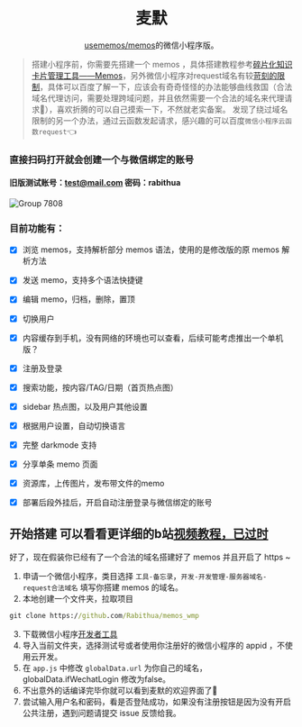 <h1 align='center'>麦默</h1>

<p align='center'><a href="https://github.com/usememos/memos">usememos/memos</a>的微信小程序版。</p>


> 搭建小程序前，你需要先搭建一个 memos ，具体搭建教程参考[碎片化知识卡片管理工具——Memos](https://blog.laoda.de/archives/docker-install-memos)，另外微信小程序对request域名有较[苛刻的限制](https://developers.weixin.qq.com/miniprogram/dev/framework/ability/network.html)，具体可以百度了解一下，应该会有奇奇怪怪的办法能够曲线救国（合法域名代理访问，需要处理跨域问题，并且依然需要一个合法的域名来代理请求👶），喜欢折腾的可以自己摸索一下，不然就老实备案。
> 发现了绕过域名限制的另一个办法，通过云函数发起请求，感兴趣的可以百度`微信小程序云函数request`👈

### 直接扫码打开就会创建一个与微信绑定的账号

#### 旧版测试账号：test@mail.com 密码：rabithua 

![Group 7808](https://user-images.githubusercontent.com/34543831/202215080-b2d8e33a-82b1-440a-8fc0-f7ea1afb4cc4.png)

### 目前功能有：

- [x] 浏览 memos，支持解析部分 memos 语法，使用的是修改版的原 memos 解析方法
- [x] 发送 memo，支持多个语法快捷键
- [x] 编辑 memo，归档，删除，置顶
- [x] 切换用户
- [x] 内容缓存到手机，没有网络的环境也可以查看，后续可能考虑推出一个单机版？
- [x] 注册及登录
- [x] 搜索功能，按内容/TAG/日期（首页热点图）
- [x] sidebar 热点图，以及用户其他设置
- [x] 根据用户设置，自动切换语言
- [x] 完整 darkmode 支持
- [x] 分享单条 memo 页面
- [x] 资源库，上传图片，发布带文件的memo
- [x] 部署后段外挂后，开启自动注册登录与微信绑定的账号


## 开始搭建 可以看看更详细的b站[视频教程，已过时](https://www.bilibili.com/video/BV1KX4y1C7vx)

好了，现在假装你已经有了一个合法的域名搭建好了 memos 并且开启了 https ~

1. 申请一个微信小程序，类目选择 `工具-备忘录`，`开发-开发管理-服务器域名-request合法域名` 填写你搭建 memos 的域名。
2. 本地创建一个文件夹，拉取项目
```cmd
git clone https://github.com/Rabithua/memos_wmp
```
3. 下载微信小程序[开发者工具](https://developers.weixin.qq.com/miniprogram/dev/devtools/download.html)
4. 导入当前文件夹，选择测试号或者使用你注册好的微信小程序的 appid ，不使用云开发。
5. 在 `app.js` 中修改 `globalData.url` 为你自己的域名，globalData.ifWechatLogin 修改为false。
6. 不出意外的话编译完毕你就可以看到麦默的欢迎界面了🎉
7. 尝试输入用户名和密码，看是否登陆成功，如果没有注册按钮是因为没有开启公共注册，遇到问题请提交 issue 反馈给我。
